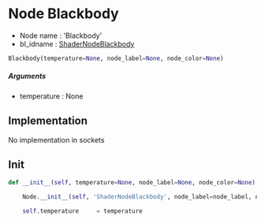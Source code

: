 # Node Blackbody

- Node name : 'Blackbody'
- bl_idname : [ShaderNodeBlackbody](https://docs.blender.org/api/current/bpy.types.ShaderNodeBlackbody.html)


``` python
Blackbody(temperature=None, node_label=None, node_color=None)
```
##### Arguments

- temperature : None

## Implementation

No implementation in sockets

## Init

``` python
def __init__(self, temperature=None, node_label=None, node_color=None):

    Node.__init__(self, 'ShaderNodeBlackbody', node_label=node_label, node_color=node_color)

    self.temperature     = temperature
```
